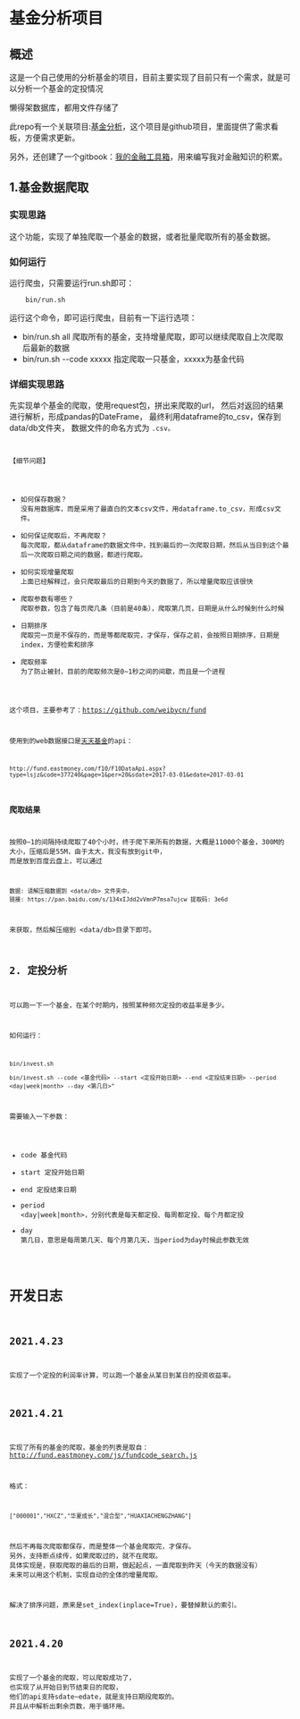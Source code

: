# 基金分析项目

## 概述
这是一个自己使用的分析基金的项目，目前主要实现了目前只有一个需求，就是可以分析一个基金的定投情况

懒得架数据库，都用文件存储了

此repo有一个关联项目:[基金分析](https://github.com/users/piginzoo/projects/1)，这个项目是github项目，里面提供了需求看板，方便需求更新。

另外，还创建了一个gitbook：[我的金融工具箱](https://finbook.piginzoo.com/)，用来编写我对金融知识的积累。

## 1.基金数据爬取

### 实现思路

这个功能，实现了单独爬取一个基金的数据，或者批量爬取所有的基金数据。

### 如何运行

运行爬虫，只需要运行run.sh即可：

```
    bin/run.sh
```
运行这个命令，即可运行爬虫，目前有一下运行选项：
- bin/run.sh all 爬取所有的基金，支持增量爬取，即可以继续爬取自上次爬取后最新的数据
- bin/run.sh --code xxxxx 指定爬取一只基金，xxxxx为基金代码


### 详细实现思路

先实现单个基金的爬取，使用request包，拼出来爬取的url，
然后对返回的结果进行解析，形成pandas的DateFrame，
最终利用dataframe的to_csv，保存到 data/db文件夹，
数据文件的命名方式为 <code>.csv。

【细节问题】
- 如何保存数据？
  没有用数据库，而是采用了最直白的文本csv文件，用dataframe.to_csv，形成csv文件。
- 如何保证爬取后，不再爬取？
  每次爬取，都从dataframe的数据文件中，找到最后的一次爬取日期，然后从当日到这个最后一次爬取日期之间的数据，都进行爬取。
- 如何实现增量爬取
  上面已经解释过，会只爬取最后的日期到今天的数据了，所以增量爬取应该很快
- 爬取参数有哪些？
  爬取参数，包含了每页爬几条（目前是40条），爬取第几页，日期是从什么时候到什么时候   
- 日期排序
  爬取完一页是不保存的，而是等都爬取完，才保存，保存之前，会按照日期排序，日期是index，方便检索和排序
- 爬取频率
  为了防止被封，目前的爬取频次是0~1秒之间的间歇，而且是一个进程
  
这个项目，主要参考了：<https://github.com/weibycn/fund>

使用到的web数据接口是[天天基金](https://fund.eastmoney.com/)的api：
```
http://fund.eastmoney.com/f10/F10DataApi.aspx?type=lsjz&code=377240&page=1&per=20&sdate=2017-03-01&edate=2017-03-01
```

### 爬取结果

按照0~1的间隔持续爬取了40个小时，终于爬下来所有的数据，大概是11000个基金，300M的大小，压缩后是55M，由于太大，我没有放到git中，
而是放到百度云盘上，可以通过
```
数据: 请解压缩数据到 <data/db> 文件夹中，
链接: https://pan.baidu.com/s/134xIJdd2vVmnP7msa7ujcw 提取码: 3e6d 
```
来获取，然后解压缩到 <data/db>目录下即可。

## 2. 定投分析

可以跑一下一个基金，在某个时期内，按照某种频次定投的收益率是多少。

如何运行：

```
bin/invest.sh

bin/invest.sh --code <基金代码> --start <定投开始日期> --end <定投结束日期> --period <day|week|month> --day <第几日>"
```

需要输入一下参数：
 - code     基金代码
 - start    定投开始日期 
 - end      定投结束日期
 - period <day|week|month>，分别代表是每天都定投、每周都定投、每个月都定投 
 - day      第几日，意思是每周第几天、每个月第几天，当period为day时候此参数无效 


# 开发日志

## 2021.4.23
实现了一个定投的利润率计算，可以跑一个基金从某日到某日的投资收益率。

## 2021.4.21
实现了所有的基金的爬取，基金的列表是取自：<http://fund.eastmoney.com/js/fundcode_search.js>

格式：
```
["000001","HXCZ","华夏成长","混合型","HUAXIACHENGZHANG"]
```
然后不再每次爬取都保存，而是整体一个基金爬取完，才保存。
另外，支持断点续传，如果爬取过的，就不在爬取。
具体实现是，获取爬取的最后的日期，做起起点，一直爬取到昨天（今天的数据没有）
未来可以用这个机制，实现自动的全体的增量爬取。

解决了排序问题，原来是set_index(inplace=True)，要替掉默认的索引。

## 2021.4.20
实现了一个基金的爬取，可以爬取成功了，
也实现了从开始日到节结束日的爬取，
他们的api支持sdate~edate，就是支持日期段爬取的。
并且从中解析出剩余页数，用于循环用。
